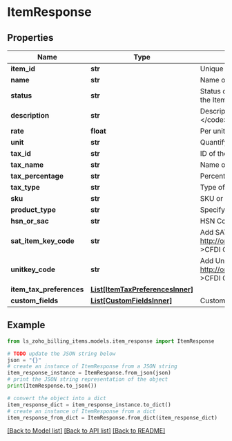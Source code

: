# ItemResponse


## Properties

Name | Type | Description | Notes
------------ | ------------- | ------------- | -------------
**item_id** | **str** | Unique ID generated by the server for an item. | [optional] 
**name** | **str** | Name of the item. &lt;code&gt;Maximum length of the name [100]&lt;/code&gt; | [optional] 
**status** | **str** | Status of the item. It can be &lt;code&gt;active&lt;/code&gt; or &lt;code&gt;inactive&lt;/code&gt;. It tells whether the Item is available for transactions. | [optional] 
**description** | **str** | Description for the item. &lt;code&gt;Maximum characters to be used for describing the item [2000]&lt;/code&gt; | [optional] 
**rate** | **float** | Per unit price of an item. | [optional] 
**unit** | **str** | Quantifying the amount of an item, using a measurement unit. | [optional] 
**tax_id** | **str** | ID of the tax to be associated to the item. | [optional] 
**tax_name** | **str** | Name of te Tax Included | [optional] 
**tax_percentage** | **str** | Percent of the tax. | [optional] 
**tax_type** | **str** | Type of the tax. | [optional] 
**sku** | **str** | SKU or the Stock Keeping Unit value of an item, should be unique throughout the product | [optional] 
**product_type** | **str** | Specify the type of an item. It can be either &lt;code&gt; goods&lt;/code&gt; or &lt;code&gt; service&lt;/code&gt; | [optional] 
**hsn_or_sac** | **str** | HSN Code | [optional] 
**sat_item_key_code** | **str** | Add SAT Item Key Code for your goods/services. Download the &lt;a href&#x3D; http://omawww.sat.gob.mx/tramitesyservicios/Paginas/documentos/catCFDI_V_4_07122022.xls  &gt;CFDI Catalogs.&lt;/a&gt; | [optional] 
**unitkey_code** | **str** | Add Unit Key Code for your goods/services. Download the &lt;a href&#x3D; http://omawww.sat.gob.mx/tramitesyservicios/Paginas/documentos/catCFDI_V_4_07122022.xls  &gt;CFDI Catalogs.&lt;/a&gt; | [optional] 
**item_tax_preferences** | [**List[ItemTaxPreferencesInner]**](ItemTaxPreferencesInner.md) |  | [optional] 
**custom_fields** | [**List[CustomFieldsInner]**](CustomFieldsInner.md) | Custom fields for an item. | [optional] 

## Example

```python
from ls_zoho_billing_items.models.item_response import ItemResponse

# TODO update the JSON string below
json = "{}"
# create an instance of ItemResponse from a JSON string
item_response_instance = ItemResponse.from_json(json)
# print the JSON string representation of the object
print(ItemResponse.to_json())

# convert the object into a dict
item_response_dict = item_response_instance.to_dict()
# create an instance of ItemResponse from a dict
item_response_from_dict = ItemResponse.from_dict(item_response_dict)
```
[[Back to Model list]](../README.md#documentation-for-models) [[Back to API list]](../README.md#documentation-for-api-endpoints) [[Back to README]](../README.md)


